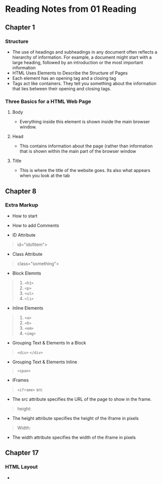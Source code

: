 # Reading Notes from 01 Reading

## Chapter 1

### Structure

* The use of headings and subheadings in any document often reflects a hierarchy of information. For example, a document might start with a large heading, followed by an 
introduction or the most important information
* HTML Uses Elements to Describe the Structure of Pages
* Each element has an opening tag and a closing tag
* Tags act like containers. They tell you something about the information that lies between their opening and closing tags.

### Three Basics for a HTML Web Page

1. Body
   * Everything inside this element is shown inside the main browser window.

2. Head
   * This contains information about the page (rather than information that is shown within the main part of the browser window 

3. Title
   * This is where the title of the website goes. Its also what appears when you look at the tab

## Chapter 8

### Extra Markup

* How to start
> <!DOCTYPE HTML>

* How to add Comments
>  <!--Some Wods -->

* ID Attribute
> id="idofitem">

* Class Attribute
> class="something">

* Block Elemnts
> 1. `<h1>`
> 2. `<p>`
> 3. `<ul>`
> 4. `<li>`

* Inline Elements
> 1. `<a>`
> 2. `<b>`
> 3. `<em>`
> 4. `<img>`

* Grouping Text & Elements In a Block
> `<div>`   `</div>`

* Grouping Text & Elements Inline
> `<span>`

* IFrames
> `<iframe>`
> src
  * The src attribute specifies the URL of the page to show in the frame.
> height:
  * The height attribute specifies the height of the iframe in pixels
> Width:
  * The width attribute specifies the width of the iframe in pixels


## Chapter 17

### HTML Layout

* 
